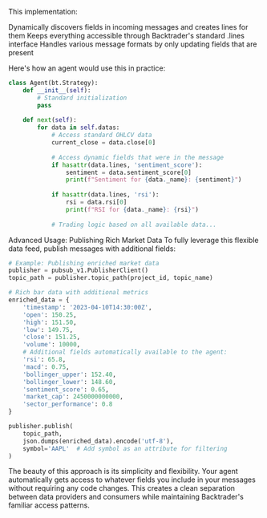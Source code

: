 
This implementation:

Dynamically discovers fields in incoming messages and creates lines for them
Keeps everything accessible through Backtrader's standard .lines interface
Handles various message formats by only updating fields that are present

Here's how an agent would use this in practice:

```python
class Agent(bt.Strategy):
    def __init__(self):
        # Standard initialization
        pass
        
    def next(self):
        for data in self.datas:
            # Access standard OHLCV data
            current_close = data.close[0]
            
            # Access dynamic fields that were in the message
            if hasattr(data.lines, 'sentiment_score'):
                sentiment = data.sentiment_score[0]
                print(f"Sentiment for {data._name}: {sentiment}")
            
            if hasattr(data.lines, 'rsi'):
                rsi = data.rsi[0]
                print(f"RSI for {data._name}: {rsi}")
                
            # Trading logic based on all available data...
```

Advanced Usage: Publishing Rich Market Data
To fully leverage this flexible data feed, publish messages with additional fields:

```python
# Example: Publishing enriched market data
publisher = pubsub_v1.PublisherClient()
topic_path = publisher.topic_path(project_id, topic_name)

# Rich bar data with additional metrics
enriched_data = {
    'timestamp': '2023-04-10T14:30:00Z',
    'open': 150.25,
    'high': 151.50,
    'low': 149.75,
    'close': 151.25,
    'volume': 10000,
    # Additional fields automatically available to the agent:
    'rsi': 65.8,
    'macd': 0.75,
    'bollinger_upper': 152.40,
    'bollinger_lower': 148.60,
    'sentiment_score': 0.65,
    'market_cap': 2450000000000,
    'sector_performance': 0.8
}

publisher.publish(
    topic_path, 
    json.dumps(enriched_data).encode('utf-8'),
    symbol='AAPL'  # Add symbol as an attribute for filtering
)
```

The beauty of this approach is its simplicity and flexibility. Your agent automatically gets access to whatever fields you include in your messages without requiring any code changes. This creates a clean separation between data providers and consumers while maintaining Backtrader's familiar access patterns.